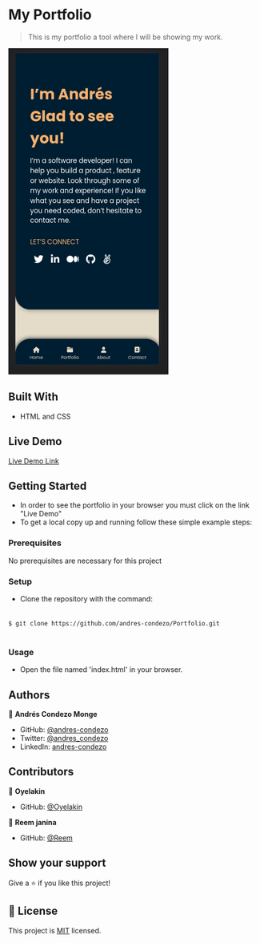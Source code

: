 # My Portfolio

>	This is my portfolio a tool where I will be showing my work.

![screenshot](./src/img/portfolio-screenshot.png)


## Built With

- HTML and CSS

## Live Demo

[Live Demo Link](https://andres-condezo-monge-portfolio.netlify.app)


## Getting Started

- In order to see the portfolio in your browser you must click on the link "Live Demo"
- To get a local copy up and running follow these simple example steps:

### Prerequisites

No prerequisites are necessary for this project

### Setup

- Clone the repository with the command:

<code>
$ git clone https://github.com/andres-condezo/Portfolio.git
	</code>

### Usage
- Open the file named 'index.html' in your browser.


## Authors

👤 **Andrés Condezo Monge**

- GitHub: [@andres-condezo](https://github.com/andres-condezo)
- Twitter: [@andres_condezo](https://twitter.com/andres_condezo)
- LinkedIn: [andres-condezo](https://linkedin.com/in/andres-condezo)

## Contributors

👤 **Oyelakin**

- GitHub: [@Oyelakin](https://github.com/oyelaking9)

👤 **Reem janina**

- GitHub: [@Reem](https://github.com/Reem-lab)


## Show your support

Give a ⭐️ if you like this project!

## 📝 License

This project is [MIT](./MIT.md) licensed.
